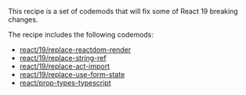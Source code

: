 

This recipe is a set of codemods that will fix some of React 19 breaking changes.  

The recipe includes the following codemods:

-   [react/19/replace-reactdom-render](https://github.com/codemod-com/codemod/tree/main/packages/codemods/react/19/replace-reactdom-render)
-   [react/19/replace-string-ref](https://github.com/codemod-com/codemod/tree/main/packages/codemods/react/19/replace-string-ref)
-   [react/19/replace-act-import](https://github.com/codemod-com/codemod/tree/main/packages/codemods/react/19/replace-act-import)
-   [react/19/replace-use-form-state](https://github.com/codemod-com/codemod/tree/main/packages/codemods/react/19/replace-use-form-state)
-   [react/prop-types-typescript](https://github.com/codemod-com/codemod/tree/main/packages/codemods/react/prop-types-typescript)